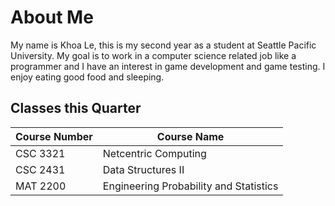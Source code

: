 # About Me
My name is Khoa Le, this is my second year as a student at Seattle Pacific University. My goal is to work in a computer science related job like a programmer and I have an interest in game development and game testing. I enjoy eating good food and sleeping.

## Classes this Quarter

| Course Number | Course Name                           |
| ------------- | --------------------                  |
| CSC 3321      | Netcentric Computing                  |
| CSC 2431      | Data Structures II                    |
| MAT 2200      | Engineering Probability and Statistics|
